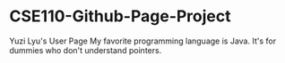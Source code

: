 # CSE110-Github-Page-Project
Yuzi Lyu's User Page
My favorite programming language is Java. It's for dummies who don't understand pointers.